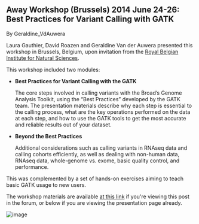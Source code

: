 ## Away Workshop (Brussels) 2014 June 24-26: Best Practices for Variant Calling with GATK

By Geraldine_VdAuwera

<p>Laura Gauthier, David Roazen and Geraldine Van der Auwera presented this workshop in Brussels, Belgium, upon invitation from the <a rel="nofollow" href="https://www.naturalsciences.be/">Royal Belgian Institute for Natural Sciences</a>.</p>

<p>This workshop included two modules:</p>

<ul><li><p><strong>Best Practices for Variant Calling with the GATK</strong></p>

<p>The core steps involved in calling variants with the Broad’s Genome Analysis Toolkit, using the “Best Practices” developed by the GATK team. The presentation materials describe why each step is essential to the calling process, what are the key operations performed on the data at each step, and how to use the GATK tools to get the most accurate and reliable results out of your dataset.</p></li>
<li><p><strong>Beyond the Best Practices</strong></p>

<p>Additional considerations such as calling variants in RNAseq data and calling cohorts efficiently, as well as dealing with non-human data, RNAseq data, whole-genome vs. exome, basic quality control, and performance.</p></li>
</ul><p>This was complemented by a set of hands-on exercises aiming to teach basic GATK usage to new users.</p>

<p>The workshop materials are available <a rel="nofollow" href="http://www.broadinstitute.org/gatk/guide/presentations?id=4765">at this link</a> if you're viewing this post in the forum, or below if you are viewing the presentation page already.</p>

<p><img src="https://us.v-cdn.net/5019796/uploads/FileUpload/aa/2f7372db24ef605a2a7490b084ea2a.png" alt="image" class="embedImage-img importedEmbed-img"></img></p>
